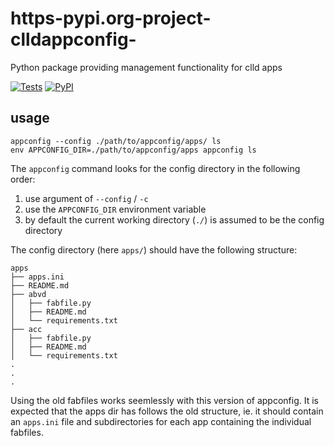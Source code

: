 # https-pypi.org-project-clldappconfig-
Python package providing management functionality for clld apps

[![Tests](https://github.com/dlce-eva/clldappconfig/actions/workflows/tests.yml/badge.svg)](https://github.com/dlce-eva/clldappconfig/actions/workflows/tests.yml)
[![PyPI](https://img.shields.io/pypi/v/clldappconfig.svg)](https://pypi.org/project/clldappconfig)

## usage

```
appconfig --config ./path/to/appconfig/apps/ ls
env APPCONFIG_DIR=./path/to/appconfig/apps appconfig ls
```

The `appconfig` command looks for the config directory in the following order:
1.  use argument of `--config` / `-c`
2.  use the `APPCONFIG_DIR` environment variable
3.  by default the current working directory (`./`) is assumed to be the config
	directory

The config directory (here `apps/`) should have the following structure:

```
apps
├── apps.ini
├── README.md
├── abvd
│   ├── fabfile.py
│   ├── README.md
│   └── requirements.txt
├── acc
│   ├── fabfile.py
│   ├── README.md
│   └── requirements.txt
.
.
.
```

Using the old fabfiles works seemlessly with this version of appconfig.  It is
expected that the apps dir has follows the old structure, ie. it should contain
an `apps.ini` file and subdirectories for each app containing the individual
fabfiles.
